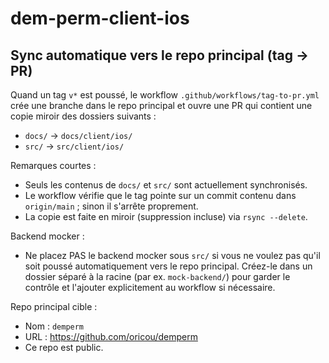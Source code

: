 # dem-perm-client-ios

## Sync automatique vers le repo principal (tag → PR)

Quand un tag `v*` est poussé, le workflow `.github/workflows/tag-to-pr.yml` crée une branche dans le repo principal et ouvre une PR qui contient une copie miroir des dossiers suivants :

- `docs/`  → `docs/client/ios/`
- `src/`   → `src/client/ios/`

Remarques courtes :
- Seuls les contenus de `docs/` et `src/` sont actuellement synchronisés.
- Le workflow vérifie que le tag pointe sur un commit contenu dans `origin/main` ; sinon il s'arrête proprement.
- La copie est faite en miroir (suppression incluse) via `rsync --delete`.

Backend mocker :
- Ne placez PAS le backend mocker sous `src/` si vous ne voulez pas qu'il soit poussé automatiquement vers le repo principal. Créez-le dans un dossier séparé à la racine (par ex. `mock-backend/`) pour garder le contrôle et l'ajouter explicitement au workflow si nécessaire.

Repo principal cible :
- Nom : `demperm`
- URL : https://github.com/oricou/demperm
- Ce repo est public.
